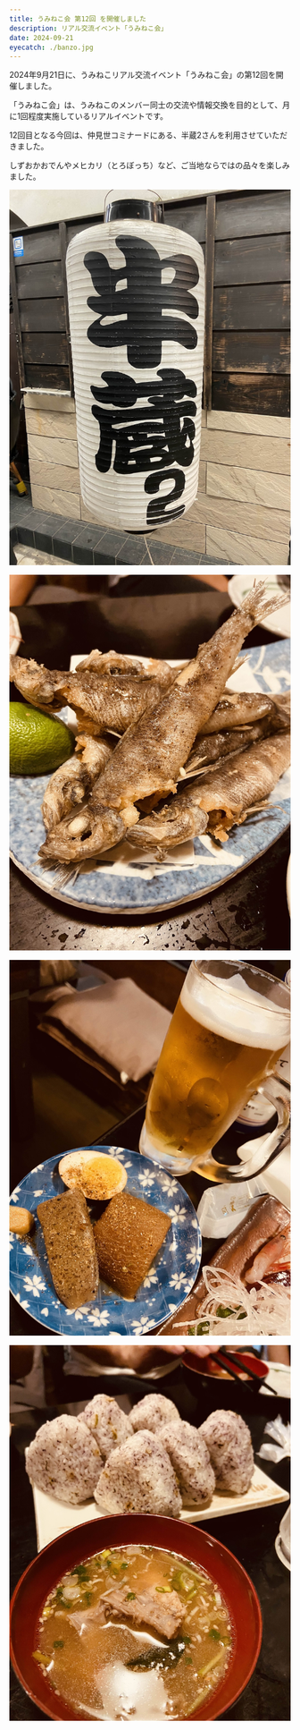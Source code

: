 ```yaml
---
title: うみねこ会 第12回 を開催しました
description: リアル交流イベント「うみねこ会」
date: 2024-09-21
eyecatch: ./banzo.jpg
---
```


2024年9月21日に、うみねこリアル交流イベント「うみねこ会」の第12回を開催しました。

「うみねこ会」は、うみねこのメンバー同士の交流や情報交換を目的として、月に1回程度実施しているリアルイベントです。

12回目となる今回は、仲見世コミナードにある、半蔵2さんを利用させていただきました。

しずおかおでんやメヒカリ（とろぼっち）など、ご当地ならではの品々を楽しみました。

![](banzo.jpg)

![](mehikari.jpg)

![](oden.jpg)

![](onigiri.jpg)
